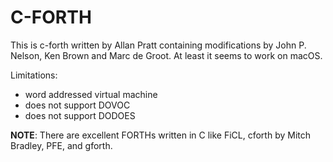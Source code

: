 C-FORTH
=======

This is c-forth written by Allan Pratt containing modifications by
John P. Nelson, Ken Brown and Marc de Groot. At least it seems to 
work on macOS.

Limitations:

   * word addressed virtual machine
   * does not support DOVOC
   * does not support DODOES

**NOTE**: There are excellent FORTHs written in C like FiCL, cforth by Mitch Bradley, PFE, and gforth.
